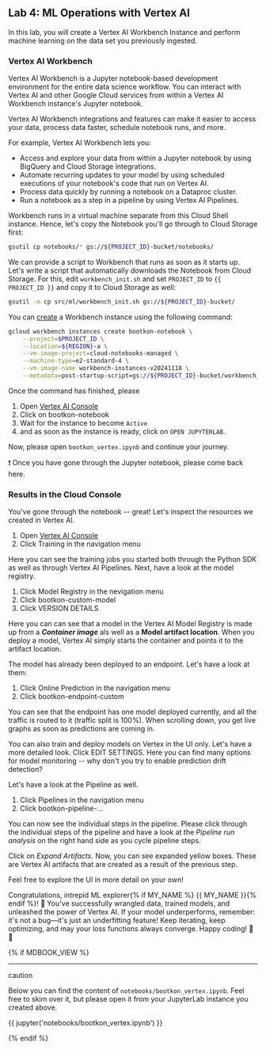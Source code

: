 ## Lab 4: ML Operations with Vertex AI

<walkthrough-tutorial-duration duration="60"></walkthrough-tutorial-duration>
<walkthrough-tutorial-difficulty difficulty="3"></walkthrough-tutorial-difficulty>
<bootkon-cloud-shell-note/>

In this lab, you will create a Vertex AI Workbench Instance and perform machine learning on the data set you previously ingested.

### Vertex AI Workbench

Vertex AI Workbench is a Jupyter notebook-based development environment for the entire data science workflow. You can interact with Vertex AI and other Google Cloud services from within a Vertex AI Workbench instance's Jupyter notebook.

Vertex AI Workbench integrations and features can make it easier to access your data, process data faster, schedule notebook runs, and more.

For example, Vertex AI Workbench lets you:

- Access and explore your data from within a Jupyter notebook by using BigQuery and Cloud Storage integrations.
- Automate recurring updates to your model by using scheduled executions of your notebook's code that run on Vertex AI.
- Process data quickly by running a notebook on a Dataproc cluster.
- Run a notebook as a step in a pipeline by using Vertex AI Pipelines.

Workbench runs in a virtual machine separate from this Cloud Shell instance. Hence, let's copy the Notebook you'll go through to Cloud Storage first:

```bash
gsutil cp notebooks/* gs://${PROJECT_ID}-bucket/notebooks/
```

We can provide a script to Workbench that runs as soon as it starts up. Let's write a script that automatically downloads the Notebook from Cloud Storage. For this, edit <walkthrough-editor-open-file filePath="src/ml/workbench_init.sh">`workbench_init.sh`</walkthrough-editor-open-file> and set `PROJECT_ID` to `{{ PROJECT_ID }}` and copy it to Cloud Storage as well:

```bash
gsutil -m cp src/ml/workbench_init.sh gs://${PROJECT_ID}-bucket/
```

You can [create](https://cloud.google.com/vertex-ai/docs/workbench/instances/create#gcloud) a Workbench instance using the following command:

```bash
gcloud workbench instances create bootkon-notebook \
    --project=$PROJECT_ID \
    --location=${REGION}-a \
    --vm-image-project=cloud-notebooks-managed \
    --machine-type=e2-standard-4 \
    --vm-image-name workbench-instances-v20241118 \
    --metadata=post-startup-script=gs://${PROJECT_ID}-bucket/workbench_init.sh,idle-timeout-seconds=43200
```

Once the command has finished, please

1. Open [Vertex AI Console](https://console.cloud.google.com/vertex-ai/workbench)
2. Click on <walkthrough-spotlight-pointer locator="semantic({link 'bootkon-notebook'})">bootkon-notebook</walkthrough-spotlight-pointer>
2. Wait for the instance to become `Active`
3. and as soon as the instance is ready, click on `OPEN JUPYTERLAB`. 

Now, please open `bootkon_vertex.ipynb` and continue your journey.

❗ Once you have gone through the Jupyter notebook, please come back here.

### Results in the Cloud Console

You've gone through the notebook -- great! Let's inspect the resources we created in Vertex AI.

1. Open [Vertex AI Console](https://console.cloud.google.com/vertex-ai?cloudshell=true&inv=1&invt=Abovkw)
2. Click <walkthrough-spotlight-pointer locator="css(a[id$=cfctest-section-nav-item-ai-platform-training])">Training</walkthrough-spotlight-pointer> in the navigation menu

Here you can see the training jobs you started both through the Python SDK as well as through Vertex AI Pipelines. Next, have a look at the model registry.

1. Click <walkthrough-spotlight-pointer locator="css(a[id$=cfctest-section-nav-item-ai-platform-models])">Model Registry</walkthrough-spotlight-pointer> in the nevigation menu
2. Click <walkthrough-spotlight-pointer locator="semantic({link 'bootkon-custom-model'})">bootkon-custom-model</walkthrough-spotlight-pointer>
3. Click <walkthrough-spotlight-pointer locator="semantic({tab 'Version details'})">VERSION DETAILS</walkthrough-spotlight-pointer>

Here you can can see that a model in the Vertex AI Model Registry is made up from a ***Container image*** als well as a **Model artifact location**. When you deploy a model, Vertex AI simply starts the container and points it to the artifact location.

The model has already been deployed to an endpoint. Let's have a look at them:

1. Click <walkthrough-spotlight-pointer locator="css(a[id$=cfctest-section-nav-item-ai-platform-online-prediction])">Online Prediction</walkthrough-spotlight-pointer> in the navigation menu
2. Click <walkthrough-spotlight-pointer locator="semantic({link 'bootkon-endpoint-custom'})">bootkon-endpoint-custom</walkthrough-spotlight-pointer>

You can see that the endpoint has one model deployed currently, and all the traffic is routed to it (traffic split is 100%). When scrolling down, you get live graphs as soon as predictions are coming in.

You can also train and deploy models on Vertex in the UI only. Let's have a more detailed look. Click <walkthrough-spotlight-pointer locator="semantic({button 'Edit settings'})">EDIT SETTINGS</walkthrough-spotlight-pointer>. Here you can find many options for model monitoring -- why don't you try to enable prediction drift detection?

Let's have a look at the Pipeline as well.

1. Click <walkthrough-spotlight-pointer locator="css(a[id$=cfctest-section-nav-item-ai-platform-ml-pipelines])">Pipelines</walkthrough-spotlight-pointer> in the navigation menu
2. Click <walkthrough-spotlight-pointer locator="semantic({link 'bootkon-pipeline-'})">bootkon-pipeline-...</walkthrough-spotlight-pointer>

You can now see the individual steps in the pipeline. Please click through the individual steps of the pipeline and have a look at the *Pipeline run analysis* on the right hand side as you cycle pipeline steps. 

Click on *Expand Artifacts*. Now, you can see expanded yellow boxes. These are Vertex AI artifacts that are created as a result of the previous step.

Feel free to explore the UI in more detail on your own!

Congratulations, intrepid ML explorer{% if MY_NAME %} {{ MY_NAME }}{% endif %}! 🚀 You've successfully wrangled data, trained models, and unleashed the power of Vertex AI. If your model underperforms, remember: it's not a bug—it's just an underfitting feature! Keep iterating, keep optimizing, and may your loss functions always converge. Happy coding! 🤖✨

{% if MDBOOK_VIEW %}

---

<div class="mdbook-alerts mdbook-alerts-caution">
<p class="mdbook-alerts-title">
  <span class="mdbook-alerts-icon"></span>
  caution
</p>
<p>
Below you can find the content of <code>notebooks/bootkon_vertex.ipynb</code>. Feel free to skim over it, but please open it from your JupyterLab instance you created above.
</p>
</div>

{{ jupyter('notebooks/bootkon_vertex.ipynb') }}

{% endif %}